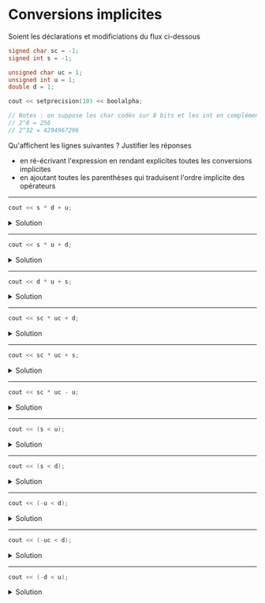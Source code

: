 # Conversions implicites 

Soient les déclarations et modificiations du flux ci-dessous 

~~~cpp 
signed char sc = -1;
signed int s = -1;

unsigned char uc = 1;
unsigned int u = 1;
double d = 1;

cout << setprecision(10) << boolalpha;

// Notes : on suppose les char codés sur 8 bits et les int en complément à 2 sur 32 bits
// 2^8 = 256
// 2^32 = 4294967296
~~~

Qu'affichent les lignes suivantes ? Justifier les réponses
- en ré-écrivant l'expression en rendant explicites toutes les conversions implicites
- en ajoutant toutes les parenthèses qui traduisent l'ordre implicite des opérateurs

---

~~~cpp
cout << s * d + u;
~~~

<details>
<summary>Solution</summary>

`0`

équivalent à `((double(-1) * 1.) + double(1u))`
</details>

---

~~~cpp
cout << s * u + d;
~~~

<details>
<summary>Solution</summary>

`4294967296`

équivalent à `(double(unsigned(-1) * 1u) + 1.)`
</details>

---

~~~cpp
cout << d * u + s;
~~~

<details>
<summary>Solution</summary>

`0`

équivalent à `((1. * double(1u)) + double(-1))`
</details>

---

~~~cpp
cout << sc * uc + d;
~~~

<details>
<summary>Solution</summary>

`0`

équivalent à `(double(int(-1) * int(1)) + 1.)`
</details>

---

~~~cpp
cout << sc * uc + s;
~~~

<details>
<summary>Solution</summary>

`-2`

équivalent à `(((int(-1) * int(1u)) + -1)`
</details>

---

~~~cpp
cout << sc * uc - u;
~~~

<details>
<summary>Solution</summary>

`4294967294`

équivalent à `(unsigned(int(-1) * int(1u)) - 1u)`
</details>

---

~~~cpp
cout << (s < u);
~~~

<details>
<summary>Solution</summary>

`false`

équivalent à `(unsigned(-1) < 1u)` avec `unsigned(-1)` qui vaut `4294967295`
</details>

---

~~~cpp
cout << (s < d);
~~~

<details>
<summary>Solution</summary>

`true`

équivalent à `(double(-1) < 1.)`
</details>

---

~~~cpp
cout << (-u < d);
~~~

<details>
<summary>Solution</summary>

`false`

équivalent à `(double(-1u) < 1)` avec `-1u` qui vaut `4294967295`
</details>

---

~~~cpp
cout << (-uc < d);
~~~

<details>
<summary>Solution</summary>

`true`

équivalent à `(double(-int(1)) < 1.)`
</details>

---

~~~cpp
cout << (-d < u);
~~~

<details>
<summary>Solution</summary>

`true`

équivalent à `(-1. < double(1u))`
</details>


